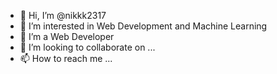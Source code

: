- 👋 Hi, I’m @nikkk2317
- 👀 I’m interested in Web Development and Machine Learning
- 🌱 I’m a Web Developer
- 💞️ I’m looking to collaborate on ...
- 📫 How to reach me ...

<!---
nikkk2317/nikkk2317 is a ✨ special ✨ repository because its `README.md` (this file) appears on your GitHub profile.
You can click the Preview link to take a look at your changes.
--->
